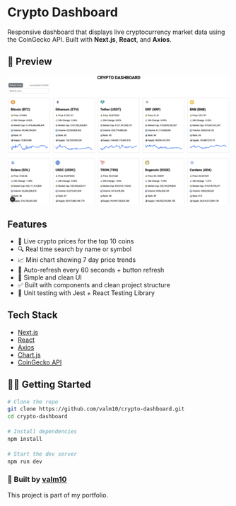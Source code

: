 # Crypto Dashboard

Responsive dashboard that displays live cryptocurrency market data using the CoinGecko API. Built with **Next.js**, **React**, and **Axios**.

## 📸 Preview

![screenshot](crypto-dashboard/public/screenshot.png)

## Features

- 🔄 Live crypto prices for the top 10 coins
- 🔍 Real time search by name or symbol
- 📈 Mini chart showing 7 day price trends
- 🔁 Auto-refresh every 60 seconds + button refresh
- 📱 Simple and clean UI
- ✅ Built with components and clean project structure
- 🧪 Unit testing with Jest + React Testing Library

## Tech Stack

- [Next.js](https://nextjs.org/)
- [React](https://react.dev/)
- [Axios](https://axios-http.com/)
- [Chart.js](https://www.chartjs.org/)
- [CoinGecko API](https://www.coingecko.com/en/api)

## 🧑‍💻 Getting Started

```bash
# Clone the repo
git clone https://github.com/valm10/crypto-dashboard.git
cd crypto-dashboard

# Install dependencies
npm install

# Start the dev server
npm run dev
```

### 💼 Built by [valm10](https://github.com/valm10)

This project is part of my portfolio.

